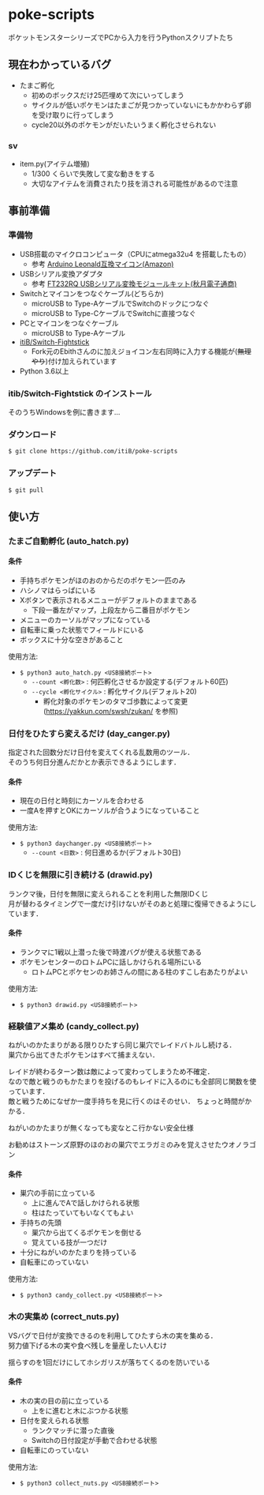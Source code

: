 # poke-scripts

ポケットモンスターシリーズでPCから入力を行うPythonスクリプトたち

## 現在わかっているバグ

- たまご孵化
  - 初めのボックスだけ25匹埋めて次にいってしまう
  - サイクルが低いポケモンはたまごが見つかっていないにもかかわらず卵を受け取りに行ってしまう
  - cycle20以外のポケモンがだいたいうまく孵化させられない

### sv

- item.py(アイテム増殖)
  - 1/300 くらいで失敗して変な動きをする
  - 大切なアイテムを消費されたり技を消される可能性があるので注意

## 事前準備

### 準備物

- USB搭載のマイクロコンピュータ（CPUにatmega32u4 を搭載したもの）
  - 参考 [Arduino Leonald互換マイコン(Amazon)](https://www.amazon.co.jp/dp/B07NKSMPFK/ref=cm_sw_r_tw_dp_U_x_o2LlEbZMNDEN7)
- USBシリアル変換アダプタ
  - 参考 [FT232RQ USBシリアル変換モジュールキット(秋月電子通商)](http://akizukidenshi.com/catalog/g/gK-09951/)
- Switchとマイコンをつなぐケーブル(どちらか)
  - microUSB to Type-AケーブルでSwitchのドックにつなぐ
  - microUSB to Type-CケーブルでSwitchに直接つなぐ
- PCとマイコンをつなぐケーブル
  - microUSB to Type-Aケーブル
- [itiB/Switch-Fightstick](https://github.com/itiB/Switch-Fightstick)
  - Fork元のEbithさんのに加えジョイコン左右同時に入力する機能が(~~無理やり~~)付け加えられています
- Python 3.6以上

### itib/Switch-Fightstick のインストール

そのうちWindowsを例に書きます...

### ダウンロード

```bash
$ git clone https://github.com/itiB/poke-scripts
```

### アップデート

```bash
$ git pull
```

## 使い方

### たまご自動孵化 (auto_hatch.py)

#### 条件

- 手持ちポケモンがほのおのからだのポケモン一匹のみ
- ハシノマはらっぱにいる
- Xボタンで表示されるメニューがデフォルトのままである
  - 下段一番左がマップ，上段左から二番目がポケモン
- メニューのカーソルがマップになっている
- 自転車に乗った状態でフィールドにいる
- ボックスに十分な空きがあること

使用方法:

- `$ python3 auto_hatch.py <USB接続ポート>`
  - `--count <孵化数>`  : 何匹孵化させるか設定する(デフォルト60匹)
  - `--cycle <孵化サイクル>`    : 孵化サイクル(デフォルト20)
    - 孵化対象のポケモンのタマゴ歩数によって変更 (<https://yakkun.com/swsh/zukan/> を参照)

### 日付をひたすら変えるだけ (day_canger.py)

指定された回数分だけ日付を変えてくれる乱数用のツール．  
そのうち何日分進んだかとか表示できるようにします．

#### 条件

- 現在の日付と時刻にカーソルを合わせる
- 一度Aを押すとOKにカーソルが合うようになっていること

使用方法:

- `$ python3 daychanger.py <USB接続ポート>`
  - `--count <日数>`  : 何日進めるか(デフォルト30日)

### IDくじを無限に引き続ける (drawid.py)

ランクマ後，日付を無限に変えられることを利用した無限IDくじ  
月が替わるタイミングで一度だけ引けないがそのあと処理に復帰できるようにしています．

#### 条件

- ランクマに1戦以上潜った後で時渡バグが使える状態である
- ポケモンセンターのロトムPCに話しかけられる場所にいる
  - ロトムPCとポケセンのお姉さんの間にある柱のすこし右あたりがよい

使用方法:

- `$ python3 drawid.py <USB接続ポート>`

### 経験値アメ集め (candy_collect.py)

ねがいのかたまりがある限りひたすら同じ巣穴でレイドバトルし続ける．  
巣穴から出てきたポケモンはすべて捕まえない．

レイドが終わるターン数は敵によって変わってしまうため不確定．  
なので敵と戦うのもかたまりを投げるのもレイドに入るのにも全部同じ関数を使っています．  
敵と戦うためになぜか一度手持ちを見に行くのはそのせい．
ちょっと時間がかかる．

ねがいのかたまりが無くなっても変なとこ行かない安全仕様

お勧めはストーンズ原野のほのおの巣穴でエラガミのみを覚えさせたウオノラゴン

#### 条件

- 巣穴の手前に立っている
  - 上に進んでAで話しかけられる状態
  - 柱はたっていてもいなくてもよい
- 手持ちの先頭
  - 巣穴から出てくるポケモンを倒せる
  - 覚えている技が一つだけ
- 十分にねがいのかたまりを持っている
- 自転車にのっていない

使用方法:

- `$ python3 candy_collect.py <USB接続ポート>`

### 木の実集め (correct_nuts.py)

VSバグで日付が変換できるのを利用してひたすら木の実を集める．  
努力値下げる木の実や食べ残しを量産したい人むけ

揺らすのを1回だけにしてホシガリスが落ちてくるのを防いでいる

#### 条件

- 木の実の目の前に立っている
  - 上をに進むと木にぶつかる状態
- 日付を変えられる状態
  - ランクマッチに潜った直後
  - Switchの日付設定が手動で合わせる状態
- 自転車にのっていない

使用方法:

- `$ python3 collect_nuts.py <USB接続ポート>`
